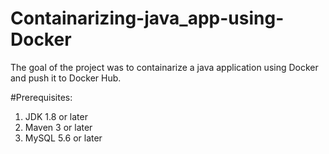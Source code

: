 # Containarizing-java_app-using-Docker
The goal of the project was to containarize a java application using Docker and push it to Docker Hub.

#Prerequisites:
1. JDK 1.8 or later
2. Maven 3 or later
3. MySQL 5.6 or later


